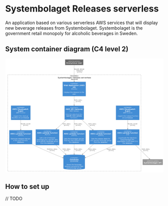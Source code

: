 # Systembolaget Releases serverless

An application based on various serverless AWS services that will display new beverage releases from Systembolaget. Systembolaget is the government retail monopoly for alcoholic beverages in Sweden.

## System container diagram (C4 level 2)

![version1](/documentation/container-diagram.png)

## How to set up

// TODO
